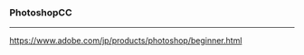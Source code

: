 ### PhotoshopCC
---
https://www.adobe.com/jp/products/photoshop/beginner.html

```
```

```
```

```
```


